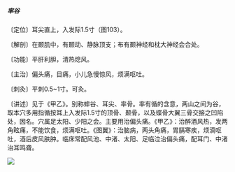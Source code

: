 ##### 率谷

〔定位〕耳尖直上，入发际1.5寸（图103）。

〔解剖〕在颞肌中，有颞动、静脉顶支；布有颞神经和枕大神经会合处。

〔功能〕平肝利胆，清热熄风。

〔主治〕偏头痛，目痛，小儿急慢惊风，烦满呕吐。

〔刺灸〕平刺0.5~1寸。可灸。

〔讲述〕见于《甲乙》。别称蟀谷、耳尖、率骨。率有循的含意，两山之间为谷，取本穴多用指循按耳上入发际1.5寸的顶骨、颞骨，以及蝶骨大翼三骨交接之凹陷处，因名。穴属足太阳、少阳之会。主要用治偏头痛。《甲乙》：治醉酒风热，发两角眩痛，不能饮食，烦满呕吐。《图翼》：治脑病，两头角痛，胃膈寒疾，烦滴呕吐，酒后皮风肤肿。临床常配风池、中渚、太阳、足临泣治偏头痛，配耳门、中渚治耳鸣聋。

![](img/图103.jpg)
